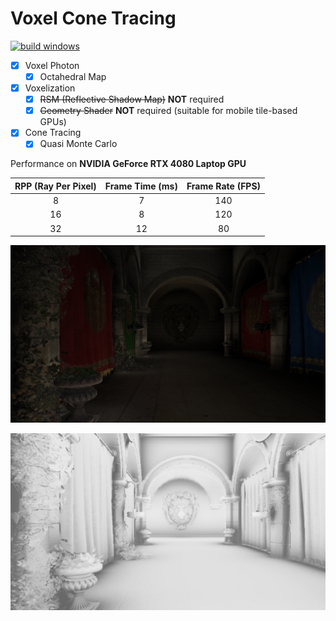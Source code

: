 # Voxel Cone Tracing  

[![build windows](https://github.com/HanetakaChou/Voxel-Cone-Tracing/actions/workflows/build-windows.yml/badge.svg?branch=demo)](https://github.com/HanetakaChou/Voxel-Cone-Tracing/actions/workflows/build-windows.yml)  

- [x] Voxel Photon  
    - [x] Octahedral Map  
- [x] Voxelization  
    - [x] ~~RSM (Reflective Shadow Map)~~ **NOT** required  
    - [x] ~~Geometry Shader~~ **NOT** required (suitable for mobile tile-based GPUs)  
- [x] Cone Tracing  
    - [x] Quasi Monte Carlo  

Performance on **NVIDIA GeForce RTX 4080 Laptop GPU**  

RPP (Ray Per Pixel) | Frame Time (ms)  | Frame Rate (FPS)  
:-: | :-: | :-:  
8 | 7 | 140  
16 | 8 | 120  
32 | 12 | 80  

![](README-1.png)  

![](README-2.png)  
